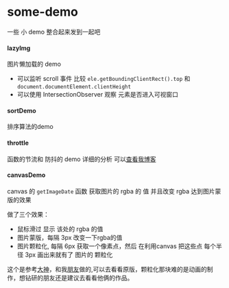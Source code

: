 # some-demo
一些 小 demo 整合起来发到一起吧

#### lazyImg

图片懒加载的 demo
- 可以监听 scroll 事件 比较 `ele.getBoundingClientRect().top` 和 `document.documentElement.clientHeight`
- 可以使用 IntersectionObserver 观察 元素是否进入可视窗口

#### sortDemo

排序算法的demo

#### throttle

函数的节流和 防抖的 demo
详细的分析 可以[查看我博客](http://www.tiankai.party/%E5%87%BD%E6%95%B0%E7%9A%84%E9%98%B2%E6%8A%96%E5%92%8C%E8%8A%82%E6%B5%81.html)

#### canvasDemo

canvas 的 `getImageDate` 函数 获取图片的 rgba 的 值 并且改变 rgba 达到图片蒙版的效果

做了三个效果：

- 鼠标滑过 显示 该处的 rgba 的值
- 图片蒙版，每隔 3px 改变一下rgba的值
- 图片颗粒化, 每隔 6px 获取一个像素点，然后 在利用canvas 把这些点 每个半径 3px 画出来就有了 图片的 颗粒化

这个是参考[大神](https://juejin.im/post/57dd27ba2e958a005462e9ae)，和我[朋友](https://segmentfault.com/a/1190000016436206)做的,可以去看看原版，颗粒化那块难的是动画的制作，想钻研的朋友还是建议去看看他俩的作品。
